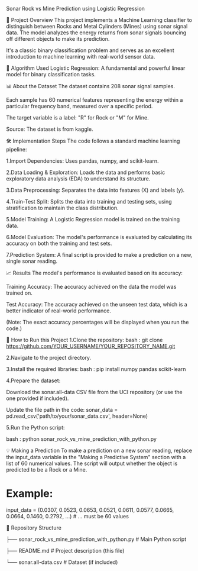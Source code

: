 Sonar Rock vs Mine Prediction using Logistic Regression

📖 Project Overview
This project implements a Machine Learning classifier to distinguish between Rocks and Metal Cylinders (Mines) using sonar signal data. The model analyzes the energy returns from sonar signals bouncing off different objects to make its prediction.

It's a classic binary classification problem and serves as an excellent introduction to machine learning with real-world sensor data.

🧠 Algorithm Used
Logistic Regression: A fundamental and powerful linear model for binary classification tasks.

📊 About the Dataset
The dataset contains 208 sonar signal samples.

Each sample has 60 numerical features representing the energy within a particular frequency band, measured over a specific period.

The target variable is a label: "R" for Rock or "M" for Mine.

Source: The dataset is from kaggle.

🛠️ Implementation Steps
The code follows a standard machine learning pipeline:

1.Import Dependencies: Uses pandas, numpy, and scikit-learn.

2.Data Loading & Exploration: Loads the data and performs basic exploratory data analysis (EDA) to understand its structure.

3.Data Preprocessing: Separates the data into features (X) and labels (y).

4.Train-Test Split: Splits the data into training and testing sets, using stratification to maintain the class distribution.

5.Model Training: A Logistic Regression model is trained on the training data.

6.Model Evaluation: The model's performance is evaluated by calculating its accuracy on both the training and test sets.

7.Prediction System: A final script is provided to make a prediction on a new, single sonar reading.

📈 Results
The model's performance is evaluated based on its accuracy:

Training Accuracy: The accuracy achieved on the data the model was trained on.

Test Accuracy: The accuracy achieved on the unseen test data, which is a better indicator of real-world performance.

(Note: The exact accuracy percentages will be displayed when you run the code.)

🚀 How to Run this Project
1.Clone the repository:
bash : git clone https://github.com/YOUR_USERNAME/YOUR_REPOSITORY_NAME.git

2.Navigate to the project directory.

3.Install the required libraries:
bash : pip install numpy pandas scikit-learn

4.Prepare the dataset:

Download the sonar.all-data CSV file from the UCI repository (or use the one provided if included).

Update the file path in the code: sonar_data = pd.read_csv('path/to/your/sonar_data.csv', header=None)

5.Run the Python script:

bash : python sonar_rock_vs_mine_prediction_with_python.py

💡 Making a Prediction
To make a prediction on a new sonar reading, replace the input_data variable in the "Making a Predictive System" section with a list of 60 numerical values. The script will output whether the object is predicted to be a Rock or a Mine.

# Example:
input_data = (0.0307, 0.0523, 0.0653, 0.0521, 0.0611, 0.0577, 0.0665, 0.0664, 0.1460, 0.2792, ...) # ... must be 60 values


📁 Repository Structure

├── sonar_rock_vs_mine_prediction_with_python.py  # Main Python script

├── README.md                                     # Project description (this file)

└── sonar.all-data.csv                           # Dataset (if included)
